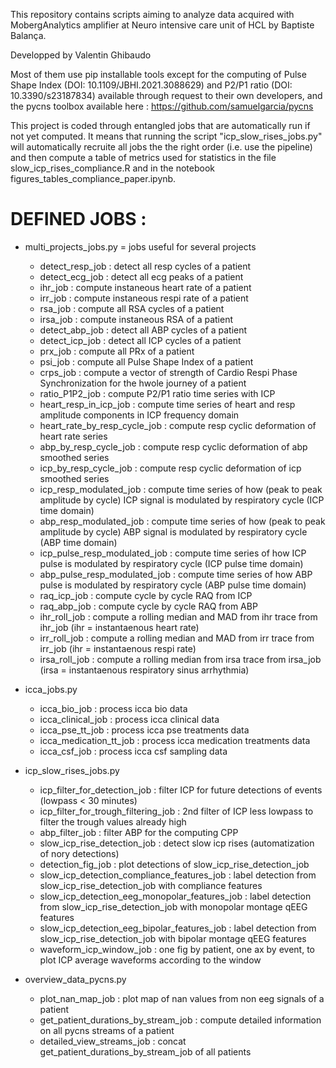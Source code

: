 This repository contains scripts aiming to analyze data acquired with MobergAnalytics amplifier at Neuro intensive care unit of HCL by Baptiste Balança.

Developped by Valentin Ghibaudo

Most of them use pip installable tools except for the computing of Pulse Shape Index (DOI: 10.1109/JBHI.2021.3088629) and P2/P1 ratio (DOI: 10.3390/s23187834) available through request to their own developers, and the pycns toolbox available here : https://github.com/samuelgarcia/pycns

This project is coded through entangled jobs that are automatically run if not yet computed. It means that running the script "icp_slow_rises_jobs.py" will automatically recruite all jobs the the right order (i.e. use the pipeline) and then compute a table of metrics used for statistics in the file slow_icp_rises_compliance.R and in the notebook figures_tables_compliance_paper.ipynb.


# DEFINED JOBS : 

* multi_projects_jobs.py = jobs useful for several projects
    - detect_resp_job : detect all resp cycles of a patient
    - detect_ecg_job : detect all ecg peaks of a patient
    - ihr_job : compute instaneous heart rate of a patient
    - irr_job : compute instaneous respi rate of a patient
    - rsa_job : compute all RSA cycles of a patient
    - irsa_job : compute instaneous RSA of a patient
    - detect_abp_job : detect all ABP cycles of a patient
    - detect_icp_job : detect all ICP cycles of a patient
    - prx_job : compute all PRx of a patient
    - psi_job : compute all Pulse Shape Index of a patient
    - crps_job : compute a vector of strength of Cardio Respi Phase Synchronization for the hwole journey of a patient
    - ratio_P1P2_job : compute P2/P1 ratio time series with ICP
    - heart_resp_in_icp_job : compute time series of heart and resp amplitude components in ICP frequency domain
    - heart_rate_by_resp_cycle_job : compute resp cyclic deformation of heart rate series
    - abp_by_resp_cycle_job : compute resp cyclic deformation of abp smoothed series
    - icp_by_resp_cycle_job : compute resp cyclic deformation of icp smoothed series
    - icp_resp_modulated_job : compute time series of how (peak to peak amplitude by cycle) ICP signal is modulated by respiratory cycle (ICP time domain)
    - abp_resp_modulated_job : compute time series of how (peak to peak amplitude by cycle) ABP signal is modulated by respiratory cycle (ABP time domain)
    - icp_pulse_resp_modulated_job : compute time series of how ICP pulse is modulated by respiratory cycle (ICP pulse time domain)
    - abp_pulse_resp_modulated_job : compute time series of how ABP pulse is modulated by respiratory cycle (ABP pulse time domain)
    - raq_icp_job : compute cycle by cycle RAQ from ICP
    - raq_abp_job : compute cycle by cycle RAQ from ABP
    - ihr_roll_job : compute a rolling median and MAD from ihr trace from ihr_job (ihr = instantaenous heart rate)
    - irr_roll_job : compute a rolling median and MAD from irr trace from irr_job (ihr = instantaenous respi rate)
    - irsa_roll_job : compute a rolling median from irsa trace from irsa_job (irsa = instantaenous respiratory sinus arrhythmia)

* icca_jobs.py
    - icca_bio_job : process icca bio data
    - icca_clinical_job : process icca clinical data
    - icca_pse_tt_job : process icca pse treatments data
    - icca_medication_tt_job : process icca medication treatments data
    - icca_csf_job : process icca csf sampling data

* icp_slow_rises_jobs.py
    - icp_filter_for_detection_job : filter ICP for future detections of events (lowpass < 30 minutes)
    - icp_filter_for_trough_filtering_job : 2nd filter of ICP less lowpass to filter the trough values already high
    - abp_filter_job : filter ABP for the computing CPP
    - slow_icp_rise_detection_job : detect slow icp rises (automatization of nory detections)
    - detection_fig_job : plot detections of slow_icp_rise_detection_job
    - slow_icp_detection_compliance_features_job : label detection from slow_icp_rise_detection_job with compliance features
    - slow_icp_detection_eeg_monopolar_features_job : label detection from slow_icp_rise_detection_job with monopolar montage qEEG features
    - slow_icp_detection_eeg_bipolar_features_job : label detection from slow_icp_rise_detection_job with bipolar montage qEEG features
    - waveform_icp_window_job : one fig by patient, one ax by event, to plot ICP average waveforms according to the window

* overview_data_pycns.py
    - plot_nan_map_job : plot map of nan values from non eeg signals of a patient
    - get_patient_durations_by_stream_job : compute detailed information on all pycns streams of a patient 
    - detailed_view_streams_job : concat get_patient_durations_by_stream_job of all patients

